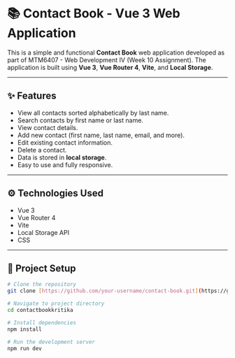 # 📚 Contact Book - Vue 3 Web Application

This is a simple and functional **Contact Book** web application developed as part of MTM6407 - Web Development IV (Week 10 Assignment). The application is built using **Vue 3**, **Vue Router 4**, **Vite**, and **Local Storage**.

---

## ✨ Features

- View all contacts sorted alphabetically by last name.
- Search contacts by first name or last name.
- View contact details.
- Add new contact (first name, last name, email, and more).
- Edit existing contact information.
- Delete a contact.
- Data is stored in **local storage**.
- Easy to use and fully responsive.

---

## ⚙ Technologies Used

- Vue 3
- Vue Router 4
- Vite
- Local Storage API
- CSS 

---

## 🚀 Project Setup

```bash
# Clone the repository
git clone [https://github.com/your-username/contact-book.git](https://github.com/Kritika883/contactbookkritika/)

# Navigate to project directory
cd contactbookkritika

# Install dependencies
npm install

# Run the development server
npm run dev

